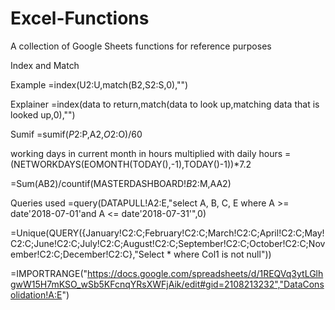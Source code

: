 # Excel-Functions

A collection of Google Sheets functions for reference purposes

Index and Match
	
  Example
	=index(U2:U,match(B2,S2:S,0),"")
	
  Explainer
	=index(data to return,match(data to look up,matching data that is looked up,0),"")
  
Sumif
  =sumif($P$2:P,A2,$O$2:O)/60
  
  working days in current month in hours multiplied with daily hours
  =(NETWORKDAYS(EOMONTH(TODAY(),-1),TODAY()-1))*7.2
  
  
  =Sum(AB2)/countif(MASTERDASHBOARD!$B$2:M,AA2)
  
  Queries used
  =query(DATAPULL!A2:E,"select A, B, C, E where A >= date'2018-07-01'and A <= date'2018-07-31'",0)
  
  
  
  =Unique(QUERY({January!C2:C;February!C2:C;March!C2:C;April!C2:C;May!C2:C;June!C2:C;July!C2:C;August!C2:C;September!C2:C;October!C2:C;November!C2:C;December!C2:C},"Select * where Col1 is not null"))
  
  
  =IMPORTRANGE("https://docs.google.com/spreadsheets/d/1REQVq3ytLGlhgwW15H7mKSO_wSb5KFcnqYRsXWFjAik/edit#gid=2108213232","DataConsolidation!A:E")
